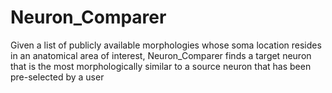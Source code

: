 # Neuron_Comparer
Given a list of publicly available morphologies whose soma location resides in an anatomical area of interest, Neuron_Comparer finds a target neuron that is the most morphologically similar to a source neuron that has been pre-selected by a user

